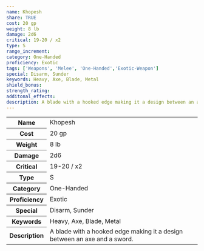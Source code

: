 ```yaml
---
name: Khopesh
share: TRUE
cost: 20 gp
weight: 8 lb
damage: 2d6
critical: 19-20 / x2
type: S
range_increment: 
category: One-Handed
proficiency: Exotic
tags: ['Weapons', 'Melee', 'One-Handed','Exotic-Weapon']
special: Disarm, Sunder
keywords: Heavy, Axe, Blade, Metal
shield_bonus: 
strength_rating: 
additonal_effects: 
description: A blade with a hooked edge making it a design between an axe and a sword.
---
```

<p><span style="overflow-x: auto;"><table><tbody><tr><th>Name</th><td>Khopesh</td></tr><tr><th>Cost</th><td>20 gp</td></tr><tr><th>Weight</th><td>8 lb</td></tr><tr><th>Damage</th><td>2d6</td></tr><tr><th>Critical</th><td>19-20 / x2</td></tr><tr><th>Type</th><td>S</td></tr><tr><th>Category</th><td>One-Handed</td></tr><tr><th>Proficiency</th><td>Exotic</td></tr><tr><th>Special</th><td>Disarm, Sunder</td></tr><tr><th>Keywords</th><td>Heavy, Axe, Blade, Metal</td></tr><tr><th>Description</th><td>A blade with a hooked edge making it a design between an axe and a sword.</td></tr></tbody></table></span></p>